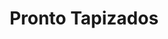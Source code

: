---
title: "Pronto Tapizados"
url: /barrios-unidos/pronto-tapizados/
shop: piezas de automóviles
---